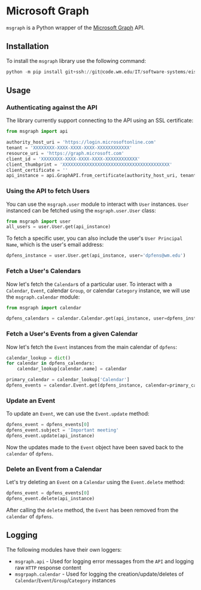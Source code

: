 # Microsoft Graph
`msgraph` is a Python wrapper of the [Microsoft Graph](https://developer.microsoft.com/en-us/graph) API.


## Installation
To install the `msgraph` library use the following command:
```python
python -m pip install git+ssh://git@code.wm.edu/IT/software-systems/eispippackages/msgraph.git  
```

## Usage

### Authenticating against the API
The library currently support connecting to the API using an SSL certificate:
```python
from msgraph import api

authority_host_uri = 'https://login.microsoftonline.com'
tenant = 'XXXXXXXX-XXXX-XXXX-XXXX-XXXXXXXXXXXX'
resource_uri = 'https://graph.microsoft.com'
client_id = 'XXXXXXXX-XXXX-XXXX-XXXX-XXXXXXXXXXXX'
client_thumbprint = 'XXXXXXXXXXXXXXXXXXXXXXXXXXXXXXXXXXXXXXXX'
client_certificate = ''
api_instance = api.GraphAPI.from_certificate(authority_host_uri, tenant, resource_uri, client_id, client_certificate, client_thumbprint)
```

### Using the API to fetch Users
You can use the `msgraph.user` module to interact with `User` instances.  `User` instanced can be fetched using the `msgraph.user.User` class:
```python
from msgraph import user
all_users = user.User.get(api_instance)
```

To fetch a specific user, you can also include the user's `User Principal Name`, which is the user's email address:
```python
dpfens_instance = user.User.get(api_instance, user='dpfens@wm.edu')
```

### Fetch a User's Calendars
Now let's fetch the `Calendar`s of a particular user.  To interact with  a `Calendar`, `Event`, calendar `Group`, or  calendar `Category` instance, we will use the `msgraph.calendar` module:
```python
from msgraph import calendar

dpfens_calendars = calendar.Calendar.get(api_instance, user=dpfens_instance)
```

### Fetch a User's Events from a given Calendar
Now let's fetch the `Event` instances from the main calendar of `dpfens`:
```python
calendar_lookup = dict()
for calendar in dpfens_calendars:
    calendar_lookup[calendar.name] = calendar

primary_calendar = calendar_lookup['Calendar']
dpfens_events = calendar.Event.get(dpfens_instance, calendar=primary_calendar)
```

### Update an Event
To update an `Event`, we can use the `Event.update` method:
```python
dpfens_event = dpfens_events[0]
dpfens_event.subject = 'Important meeting'
dpfens_event.update(api_instance)
```
Now the updates made to the `Event` object have been saved back to the `calendar` of `dpfens`.

### Delete an Event from a Calendar
Let's try deleting an `Event` on a `Calendar` using the `Event.delete` method:
```python
dpfens_event = dpfens_events[0]
dpfens_event.delete(api_instance)
```
After calling the `delete` method, the `Event` has been removed from the `calendar` of `dpfens`.


## Logging
The following modules have their own loggers:
*  `msgraph.api` - Used for logging error messages from the `API` and logging raw `HTTP` response content
*  `msgrpaph.calendar` - Used for logging the creation/update/deletes of `Calendar`/`Event`/`Group`/`Category` instances
